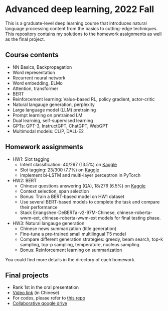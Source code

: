 # Advanced deep learning, 2022 Fall
This is a graduate-level deep learning course that introduces natural language processing content from the basics to cutting-edge techniques. This repository contains my solutions to the homework assignments as well as the final project.

## Course contents
- NN Basics, Backpropagation
- Word representation
- Recurrent neural network
- Word embedding, ELMo
- Attention, transformer
- BERT
- Reinforcement learning: Value-based RL, policy gradient, actor-critic
- Natural langauge generation, perplexity
- Large language model (LLM) pretraining
- Prompt learning on pretrained LM
- Dual learning, self-supervised learning
- GPTs: GPT-3, InstructGPT, ChatGPT, WebGPT
- Multimodal models: CLIP, DALL·E2

## Homework assignments
- HW1: Slot tagging
  - Intent classification: 40/297 (13.5%) on [Kaggle](https://www.kaggle.com/competitions/slot-tagging-ntu-adl-hw1-fall-2022/leaderboard)
  - Slot tagging: 23/300 (7.7%) on [Kaggle](https://www.kaggle.com/competitions/intent-classification-ntu-adl-hw1-fall-2022/leaderboard)
  - Implement bi-LSTM and multi-layer perceptron in PyTorch
- HW2: BERT
  - Chinese questions answering (QA), 18/276 (6.5%) on [Kaggle](https://www.kaggle.com/competitions/ntu-adl-hw2-fall-2022/leaderboard)
  - Context selection, span selection
  - Bonus: Train a BERT-based model on HW1 dataset 
  - Use several BERT-based models to complete the task and compare their performance
  - Stack Erlangshen-DeBERTa-v2-97M-Chinese, chinese-roberta-wwm-ext, chinese-roberta-wwm-ext models for final testing phase.
- HW3: Natural langauge generation
  - Chinese news summarization (title generation)
  - Fine-tune a pre-trained small multilingual T5 model
  - Compare different generation strategies: greedy, beam search, top-k sampling, top-p sampling, temperature, nucleus sampling
  - Bonus: Reinforcement learning on summarization

You could find more details in the directory of each homework.

## Final projects 
- Rank 1st in the oral presentation
- [Video link](https://www.youtube.com/watch?v=UpOfI-Bp6pc) (in Chinese)
- For codes, please refer to [this repo](https://github.com/shengyenlin/Advanced-deep-learning-final-project-2022-Fall)
- [Collaborative google drive](https://drive.google.com/drive/folders/11ApKnaDlihwn6Iu_QJODIw1F-6jKIGzp?usp=share_link)